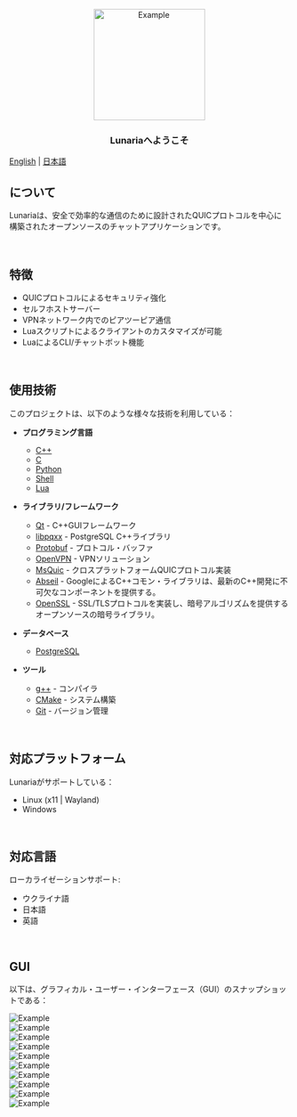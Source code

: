 <p align="center">
  <img src="./github-pages/images/tenor-nibutani.gif" alt="Example" width="200" height="200">
</p>

<h3 align="center">Lunariaへようこそ</h3>

[English](README.md) | [日本語](README_ja.md)

## について

Lunariaは、安全で効率的な通信のために設計されたQUICプロトコルを中心に構築されたオープンソースのチャットアプリケーションです。

<br/>

## 特徴
- QUICプロトコルによるセキュリティ強化
- セルフホストサーバー
- VPNネットワーク内でのピアツーピア通信
- Luaスクリプトによるクライアントのカスタマイズが可能
- LuaによるCLI/チャットボット機能

<br/>

## 使用技術
このプロジェクトは、以下のような様々な技術を利用している：

- **プログラミング言語**
  - [C++](https://en.cppreference.com/w/cpp)
  - [C](https://en.cppreference.com/w/c)
  - [Python](https://www.python.org/)
  - [Shell](https://www.gnu.org/software/bash/)
  - [Lua](https://www.lua.org/)

- **ライブラリ/フレームワーク**
  - [Qt](https://www.qt.io/) - C++GUIフレームワーク
  - [libpqxx](https://libpqxx.readthedocs.io/) - PostgreSQL C++ライブラリ
  - [Protobuf](https://developers.google.com/protocol-buffers) - プロトコル・バッファ
  - [OpenVPN](https://openvpn.net/) - VPNソリューション
  - [MsQuic](https://github.com/microsoft/msquic) - クロスプラットフォームQUICプロトコル実装
  - [Abseil](https://abseil.io/docs/cpp/quickstart-cmake.html) - GoogleによるC++コモン・ライブラリは、最新のC++開発に不可欠なコンポーネントを提供する。
  - [OpenSSL](https://www.openssl.org/) - SSL/TLSプロトコルを実装し、暗号アルゴリズムを提供するオープンソースの暗号ライブラリ。

- **データベース**
  - [PostgreSQL](https://www.postgresql.org/)

- **ツール**
  - [g++](https://gcc.gnu.org/) - コンパイラ
  - [CMake](https://cmake.org/) - システム構築
  - [Git](https://git-scm.com/) - バージョン管理

<br/>

## 対応プラットフォーム
Lunariaがサポートしている：
- Linux (x11 | Wayland)
- Windows

<br/>

## 対応言語
ローカライゼーションサポート:
- ウクライナ語
- 日本語
- 英語

<br/>

## GUI

以下は、グラフィカル・ユーザー・インターフェース（GUI）のスナップショットである：

<img src="./GUI/Frame 1.png" alt="Example">
<br/>
<img src="./GUI/Frame 65.png" alt="Example">
<br/>
<img src="./GUI/Frame 54.png" alt="Example">
<br/>
<img src="./GUI/Frame 55.png" alt="Example">
<br/>
<img src="./GUI/Frame 57.png" alt="Example">
<br/>
<img src="./GUI/Frame 59.png" alt="Example">
<br/>
<img src="./GUI/Frame 60.png" alt="Example">
<br/>
<img src="./GUI/Frame 62.png" alt="Example">
<br/>
<img src="./GUI/Frame 63.png" alt="Example">
<br/>
<img src="./GUI/Frame 64.png" alt="Example">
<br/>
